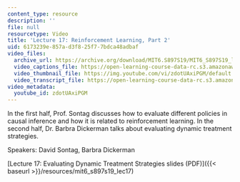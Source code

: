```yaml
---
content_type: resource
description: ''
file: null
resourcetype: Video
title: 'Lecture 17: Reinforcement Learning, Part 2'
uid: 6173239e-857a-d3f8-25f7-7bdca48adbaf
video_files:
  archive_url: https://archive.org/download/MIT6.S897S19/MIT6_S897S19_lec17_300k.mp4
  video_captions_file: https://open-learning-course-data-rc.s3.amazonaws.com/6-s897-machine-learning-for-healthcare-spring-2019/ac46e342d40b5cc8bb82ee1a3e5c15a9_zdotUAxiPGM.vtt
  video_thumbnail_file: https://img.youtube.com/vi/zdotUAxiPGM/default.jpg
  video_transcript_file: https://open-learning-course-data-rc.s3.amazonaws.com/6-s897-machine-learning-for-healthcare-spring-2019/e43b75d9952cd9101b62e87d6d2fe9b9_zdotUAxiPGM.pdf
video_metadata:
  youtube_id: zdotUAxiPGM
---
```


In the first half, Prof. Sontag discusses how to evaluate different policies in causal inference and how it is related to reinforcement learning. In the second half, Dr. Barbra Dickerman talks about evaluating dynamic treatment strategies.

Speakers: David Sontag, Barbra Dickerman

[Lecture 17: Evaluating Dynamic Treatment Strategies slides (PDF)]({{< baseurl >}}/resources/mit6_s897s19_lec17)